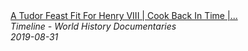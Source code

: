 <!--2024-07-21 00:18:13-->
<div class="yb">
  <a class="nodecor" href="/posts.html?istoriya/a_tudor_feast_fit_for_henry_viii_cook_back_in_time_timeline">
    <img class="preview" data-videoid="n20ATNiAiE0" src="https://i.ytimg.com/vi/n20ATNiAiE0/hqdefault.jpg" align="middle" alt="">
  </a>
  <div class="inlbl text">
    <a class="nodecor" href="/posts.html?istoriya/a_tudor_feast_fit_for_henry_viii_cook_back_in_time_timeline">A Tudor Feast Fit For Henry VIII | Cook Back In Time |...</a><br>
    <i class="smaller2">Timeline - World History Documentaries</i><br>
    <i class="smaller3">2019-08-31</i>
  </div>
</div>
